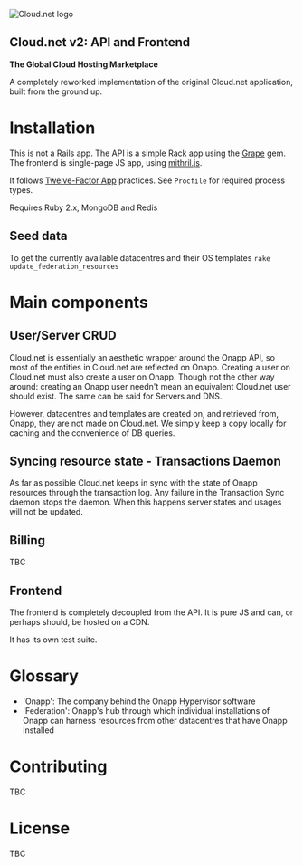 ![Cloud.net logo](https://cloud.net/img/logo.png)

Cloud.net v2: API and Frontend
------------------------------

__The Global Cloud Hosting Marketplace__

A completely reworked implementation of the original Cloud.net application, built from the ground up.

# Installation

This is not a Rails app. The API is a simple Rack app using the [Grape](https://github.com/intridea/grape) gem.
The frontend is single-page JS app, using [mithril.js](http://lhorie.github.io/mithril/index.html).

It follows [Twelve-Factor App](http://12factor.net/) practices. See `Procfile` for required process types.

Requires Ruby 2.x, MongoDB and Redis

## Seed data
To get the currently available datacentres and their OS templates
`rake update_federation_resources`

# Main components

## User/Server CRUD

Cloud.net is essentially an aesthetic wrapper around the Onapp API, so most of the entities in
Cloud.net are reflected on Onapp. Creating a user on Cloud.net must also create a user on Onapp.
Though not the other way around: creating an Onapp user needn't mean an equivalent Cloud.net user
should exist. The same can be said for Servers and DNS.

However, datacentres and templates are created on, and retrieved from, Onapp, they are not made
on Cloud.net. We simply keep a copy locally for caching and the convenience of DB queries.

## Syncing resource state - Transactions Daemon

As far as possible Cloud.net keeps in sync with the state of Onapp resources through the transaction
log. Any failure in the Transaction Sync daemon stops the daemon. When this happens server states
and usages will not be updated.

## Billing

TBC

## Frontend

The frontend is completely decoupled from the API. It is pure JS and can, or perhaps should, be
hosted on a CDN.

It has its own test suite.

# Glossary

  * 'Onapp': The company behind the Onapp Hypervisor software
  * 'Federation': Onapp's hub through which individual installations of Onapp can harness resources
    from other datacentres that have Onapp installed

# Contributing

TBC

# License

TBC
